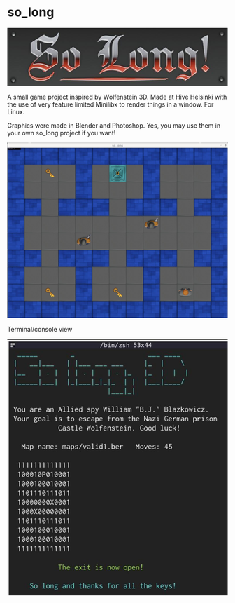 # so_long

![game](./screenshots/logosolong.jpg)

A small game project inspired by Wolfenstein 3D. Made at Hive Helsinki with the use of very feature limited Minilibx to render things in a window. For Linux.

Graphics were made in Blender and Photoshop. Yes, you may use them in your own so_long project if you want!

![game](./screenshots/game.jpg)

Terminal/console view

![game](./screenshots/terminal.jpg)
